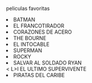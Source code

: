 <p> peliculas favoritas <p>
  <LI> BATMAN </LI>
  <LI> EL FRANCOTIRADOR </LI>
  <LI> CORAZONES DE ACERO  </LI>
  <LI> THE BOURNE </LI>
  <LI> EL INTOCABLE  </LI>
  <LI> SUPERMAN </LI>
  <LI> ROCKY </LI>
  <LI> SALVAR AL SOLDADO RYAN  </LI>
  < L>I EL ULTIMO SUPERVIVENTE </LI>
  <LI> PIRATAS DEL CARIBE </LI>
  
